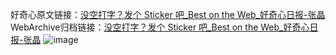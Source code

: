 好奇心原文链接：[没空打字？发个 Sticker 吧_Best on the Web_好奇心日报-张晶](https://www.qdaily.com/articles/882.html)
WebArchive归档链接：[没空打字？发个 Sticker 吧_Best on the Web_好奇心日报-张晶](http://web.archive.org/web/20190623145616/https://www.qdaily.com/articles/882.html)
![image](http://ww3.sinaimg.cn/large/007d5XDply1g3v444s9jfj30u02uv4na)